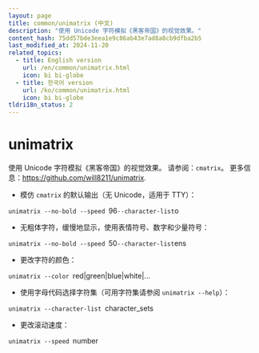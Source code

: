 ```yaml
---
layout: page
title: common/unimatrix (中文)
description: "使用 Unicode 字符模拟《黑客帝国》的视觉效果。"
content_hash: 75dd57bde3eea1e9c86ab43e7ad8a8cb9dfba2b5
last_modified_at: 2024-11-20
related_topics:
  - title: English version
    url: /en/common/unimatrix.html
    icon: bi bi-globe
  - title: 한국어 version
    url: /ko/common/unimatrix.html
    icon: bi bi-globe
tldri18n_status: 2
---
```

# unimatrix

使用 Unicode 字符模拟《黑客帝国》的视觉效果。
请参阅：`cmatrix`。
更多信息：<https://github.com/will8211/unimatrix>.

- 模仿 `cmatrix` 的默认输出（无 Unicode，适用于 TTY）：

`unimatrix --no-bold --speed `<span class="tldr-var badge badge-pill bg-dark-lm bg-white-dm text-white-lm text-dark-dm font-weight-bold">96</span>` --character-list `<span class="tldr-var badge badge-pill bg-dark-lm bg-white-dm text-white-lm text-dark-dm font-weight-bold">o</span>

- 无粗体字符，缓慢地显示，使用表情符号、数字和少量符号：

`unimatrix --no-bold --speed `<span class="tldr-var badge badge-pill bg-dark-lm bg-white-dm text-white-lm text-dark-dm font-weight-bold">50</span>` --character-list `<span class="tldr-var badge badge-pill bg-dark-lm bg-white-dm text-white-lm text-dark-dm font-weight-bold">ens</span>

- 更改字符的颜色：

`unimatrix --color `<span class="tldr-var badge badge-pill bg-dark-lm bg-white-dm text-white-lm text-dark-dm font-weight-bold">red|green|blue|white|...</span>

- 使用字母代码选择字符集（可用字符集请参阅 `unimatrix --help`）：

`unimatrix --character-list `<span class="tldr-var badge badge-pill bg-dark-lm bg-white-dm text-white-lm text-dark-dm font-weight-bold">character_sets</span>

- 更改滚动速度：

`unimatrix --speed `<span class="tldr-var badge badge-pill bg-dark-lm bg-white-dm text-white-lm text-dark-dm font-weight-bold">number</span>
